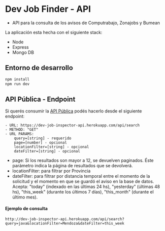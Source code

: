# Dev Job Finder - API

- API para la consulta de los avisos de Computrabajo, Zonajobs y Bumean

La aplicación esta hecha con el siguiente stack:

- Node
- Express
- Mongo DB

## Entorno de desarrollo

```sh
npm install
npm run dev
```

## API Pública - Endpoint

Si querés consumir la <a href="https://dev-job-finder-api.herokuapp.com/api/test">API Pública</a> podés hacerlo desde el siguiente endpoint:

```
- URL: https://dev-job-inspector-api.herokuapp.com/api/search
- METHOD: "GET"
- URL PARAMS:
    query=[string] - requerido
    page=[number] - opcional
    locationFilter=[string] - opcional
    dateFilter=[string] - opcional
```

- page: Si los resultados son mayor a 12, se devuelven paginados. Éste parámetro
  indica la página de resultados que se devolverá.
- locationFilter: para filtrar por Provincia
- dateFilter: para filtrar por distancia temporal entre el momento de la
  solicitud y el momento en que se guardó el aviso en la base de datos.
  Acepta: "today" (indexado en las últimas 24 hs), "yesterday" (últimas 48 hs),
  "this_week" (durante los últimos 7 días), "this_month" (durante el último
  mes).

#### Ejemplo de consulta

```
http://dev-job-inspector-api.herokuapp.com/api/search?query=java&locationFilter=Mendoza&dateFilter=this_week
```
